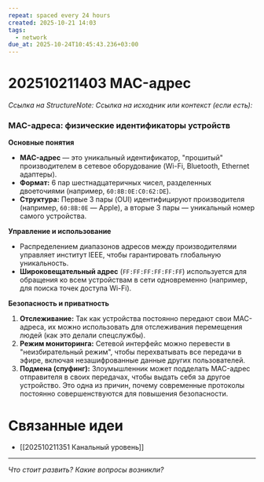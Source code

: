 ```yaml
---
repeat: spaced every 24 hours
created: 2025-10-21 14:03
tags:
  - network
due_at: 2025-10-24T10:45:43.236+03:00
---
```

# 202510211403 MAC-адрес

*Ссылка на StructureNote:*
*Ссылка на исходник или контекст (если есть):*

### MAC-адреса: физические идентификаторы устройств

**Основные понятия**

- **MAC-адрес** — это уникальный идентификатор, "прошитый" производителем в сетевое оборудование (Wi-Fi, Bluetooth, Ethernet адаптеры).
- **Формат:** 6 пар шестнадцатеричных чисел, разделенных двоеточиями (например, `60:8B:0E:C0:62:DE`).
- **Структура:** Первые 3 пары (OUI) идентифицируют производителя (например, `60:8B:0E` — Apple), а вторые 3 пары — уникальный номер самого устройства.

**Управление и использование**

- Распределением диапазонов адресов между производителями управляет институт IEEE, чтобы гарантировать глобальную уникальность.
- **Широковещательный адрес** (`FF:FF:FF:FF:FF:FF`) используется для обращения ко всем устройствам в сети одновременно (например, для поиска точек доступа Wi-Fi).

**Безопасность и приватность**

1. **Отслеживание:** Так как устройства постоянно передают свои MAC-адреса, их можно использовать для отслеживания перемещения людей (как это делали спецслужбы).
2. **Режим мониторинга:** Сетевой интерфейс можно перевести в "неизбирательный режим", чтобы перехватывать все передачи в эфире, включая незашифрованные данные других пользователей.
3. **Подмена (спуфинг):** Злоумышленник может подделать MAC-адрес отправителя в своих передачах, чтобы выдать себя за другое устройство. Это одна из причин, почему современные протоколы постоянно совершенствуются для повышения безопасности.

# Связанные идеи

- [[202510211351 Канальный уровень]]

---

*Что стоит развить? Какие вопросы возникли?*
